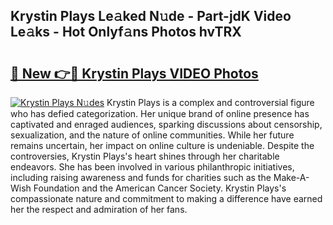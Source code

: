 ## Krystin Plays Le𝚊ked N𝚞de - Part-jdK Video Le𝚊ks - Hot Onlyf𝚊ns Photos hvTRX

# <h2><a href="http://ac32813.deff.icu/?id=Krystin+Plays">🔗 New 👉🔴 Krystin Plays VIDEO Photos</a></h2>

[![Krystin Plays N𝚞des](https://i.imgur.com/rIISA9y.gif)](http://ac32813.deff.icu/?id=Krystin+Plays)
Krystin Plays is a complex and controversial figure who has defied categorization. Her unique brand of online presence has captivated and enraged audiences, sparking discussions about censorship, sexualization, and the nature of online communities. While her future remains uncertain, her impact on online culture is undeniable. Despite the controversies, Krystin Plays's heart shines through her charitable endeavors. She has been involved in various philanthropic initiatives, including raising awareness and funds for charities such as the Make-A-Wish Foundation and the American Cancer Society. Krystin Plays's compassionate nature and commitment to making a difference have earned her the respect and admiration of her fans.
